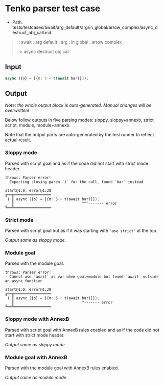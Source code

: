 # Tenko parser test case

- Path: tests/testcases/await/arg_default/arg/in_global/arrow_complex/async_destruct_obj_call.md

> :: await : arg default : arg : in global : arrow complex
>
> ::> async destruct obj call

## Input

`````js
async ({o} = [{m: 5 + t(await bar)}]);
`````

## Output

_Note: the whole output block is auto-generated. Manual changes will be overwritten!_

Below follow outputs in five parsing modes: sloppy, sloppy+annexb, strict script, module, module+annexb.

Note that the output parts are auto-generated by the test runner to reflect actual result.

### Sloppy mode

Parsed with script goal and as if the code did not start with strict mode header.

`````
throws: Parser error!
  Expecting closing paren `)` for the call, found `bar` instead

start@1:0, error@1:30
╔══╦═════════════════
 1 ║ async ({o} = [{m: 5 + t(await bar)}]);
   ║                               ^^^------- error
╚══╩═════════════════

`````

### Strict mode

Parsed with script goal but as if it was starting with `"use strict"` at the top.

_Output same as sloppy mode._

### Module goal

Parsed with the module goal.

`````
throws: Parser error!
  Cannot use `await` as var when goal=module but found `await` outside an async function

start@1:0, error@1:30
╔══╦═════════════════
 1 ║ async ({o} = [{m: 5 + t(await bar)}]);
   ║                               ^------- error
╚══╩═════════════════

`````

### Sloppy mode with AnnexB

Parsed with script goal with AnnexB rules enabled and as if the code did not start with strict mode header.

_Output same as sloppy mode._

### Module goal with AnnexB

Parsed with the module goal with AnnexB rules enabled.

_Output same as module mode._
